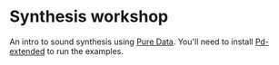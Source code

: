 # Synthesis workshop

An intro to sound synthesis using [Pure Data](http://puredata.info/). You'll need to install [Pd-extended](http://puredata.info/downloads/pd-extended) to run the examples.